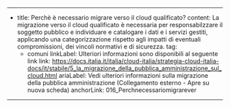 ---
  - title: Perchè è necessario migrare verso il cloud qualificato?
    content: La migrazione verso il cloud qualificato è necessaria per responsabilzzare il soggetto pubblico e individuare e catalogare i dati e i servizi gestiti, applicando una categorizzazione rispetto agli impatti di eventuali compromissioni, dei vincoli normativi e di sicurezza.
    tag:
      - comuni
    linkLabel: Ulteriori informazioni sono disponibili al seguente link
    link: https://docs.italia.it/italia/cloud-italia/strategia-cloud-italia-docs/it/stabile/5_la_migrazione_della_pubblica_amministrazione_sul_cloud.html
    ariaLabel: Vedi ulteriori informazioni sulla migrazione della pubblica amministrazione (Collegamento esterno - Apre su nuova scheda)
    anchorLink: 016_Perchnecessariomigrarever
---